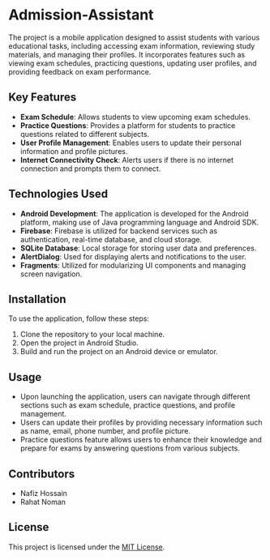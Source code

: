 # Admission-Assistant


The project is a mobile application designed to assist students with various educational tasks, including accessing exam information, reviewing study materials, and managing their profiles. It incorporates features such as viewing exam schedules, practicing questions, updating user profiles, and providing feedback on exam performance.

## Key Features

- **Exam Schedule**: Allows students to view upcoming exam schedules.
- **Practice Questions**: Provides a platform for students to practice questions related to different subjects.
- **User Profile Management**: Enables users to update their personal information and profile pictures.
- **Internet Connectivity Check**: Alerts users if there is no internet connection and prompts them to connect.

## Technologies Used

- **Android Development**: The application is developed for the Android platform, making use of Java programming language and Android SDK.
- **Firebase**: Firebase is utilized for backend services such as authentication, real-time database, and cloud storage.
- **SQLite Database**: Local storage for storing user data and preferences.
- **AlertDialog**: Used for displaying alerts and notifications to the user.
- **Fragments**: Utilized for modularizing UI components and managing screen navigation.

## Installation

To use the application, follow these steps:

1. Clone the repository to your local machine.
2. Open the project in Android Studio.
3. Build and run the project on an Android device or emulator.

## Usage

- Upon launching the application, users can navigate through different sections such as exam schedule, practice questions, and profile management.
- Users can update their profiles by providing necessary information such as name, email, phone number, and profile picture.
- Practice questions feature allows users to enhance their knowledge and prepare for exams by answering questions from various subjects.

## Contributors

- Nafiz Hossain
- Rahat Noman

## License

This project is licensed under the [MIT License](LICENSE).
